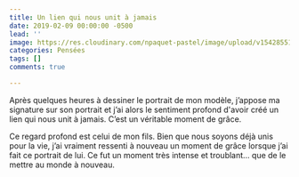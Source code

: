 ```yaml
---
title: Un lien qui nous unit à jamais
date: 2019-02-09 00:00:00 -0500
lead: ''
image: https://res.cloudinary.com/npaquet-pastel/image/upload/v1542855159/Simon-portrait.jpg
categories: Pensées
tags: []
comments: true

---
```

Après quelques heures à dessiner le portrait de mon modèle, j’appose ma signature sur son portrait et j’ai alors le sentiment profond d'avoir créé un lien qui nous unit à jamais. C’est un véritable moment de grâce.

Ce regard profond est celui de mon fils. Bien que nous soyons déjà unis pour la vie, j’ai vraiment ressenti à nouveau un moment de grâce lorsque j’ai fait ce portrait de lui. Ce fut un moment très intense et troublant… que de le mettre au monde à nouveau.
